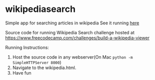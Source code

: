 # wikipediasearch
Simple app for searching articles in wikipedia
See it running [here](https://codepen.io/sri85/pen/braPqR)

Source code for running Wikipedia Search challenge hosted at https://www.freecodecamp.com/challenges/build-a-wikipedia-viewer

Running Instructions:

1. Host the source code in any webserver(On Mac `python -m SimpleHTTPServer 8000`)
2. Navigate to the wikipedia.html.
3. Have fun
